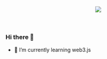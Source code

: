 <div align="center">
  <br/>
  <img src="https://github.com/brunoscholz/brunoscholz/raw/screenshot.png"/>
</div>
<br/>
<br/>

### Hi there 👋

- 🌱 I’m currently learning web3.js

<!--

- 🔭 I’m currently working on ...
- 👯 I’m looking to collaborate on ...
- 🤔 I’m looking for help with ...
- 💬 Ask me about ...
- 📫 How to reach me: ...
- ⚡ Fun fact: ...
-->

